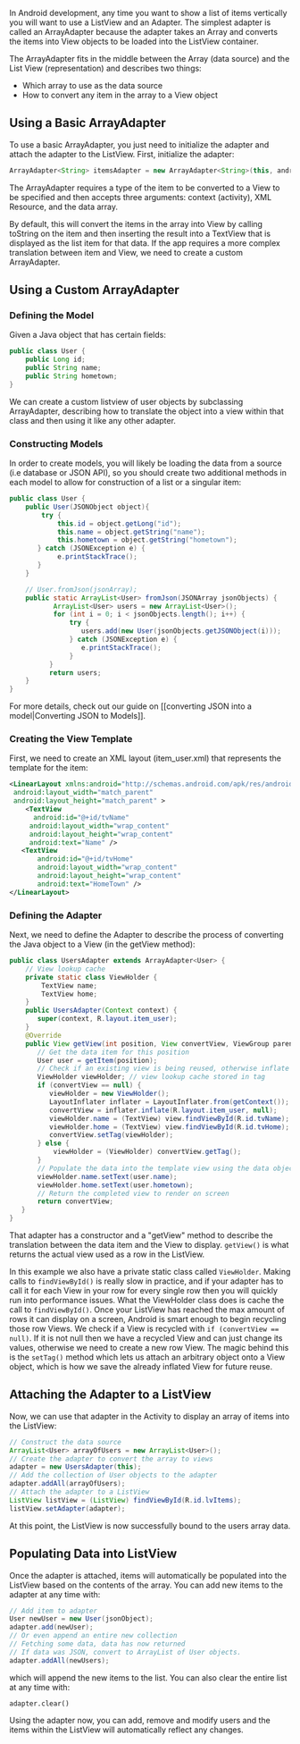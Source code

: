 In Android development, any time you want to show a list of items vertically you will want to use a ListView and an Adapter. The simplest adapter is called an ArrayAdapter because the adapter takes an Array and converts the items into View objects to be loaded into the ListView container.

The ArrayAdapter fits in the middle between the Array (data source) and the List View (representation) and describes two things:

 * Which array to use as the data source
 * How to convert any item in the array to a View object

## Using a Basic ArrayAdapter

To use a basic ArrayAdapter, you just need to initialize the adapter and attach the adapter to the ListView. First, initialize the adapter:

```java
ArrayAdapter<String> itemsAdapter = new ArrayAdapter<String>(this, android.R.layout.simple_list_item_1, items);
```

The ArrayAdapter requires a type of the item to be converted to a View to be specified and then accepts three arguments: context (activity), XML Resource, and the data array.

By default, this will convert the items in the array into View by calling toString on the item and then inserting the result into a TextView that is displayed as the list item for that data. If the app requires a more complex translation between item and View, we need to create a custom ArrayAdapter.

## Using a Custom ArrayAdapter

### Defining the Model

Given a Java object that has certain fields:

```java
public class User {
    public Long id;
    public String name;
    public String hometown;
}
```

We can create a custom listview of user objects by subclassing ArrayAdapter, describing how to translate the object into a view within that class and then using it like any other adapter.

### Constructing Models

In order to create models, you will likely be loading the data from a source (i.e database or JSON API), so you should create two additional methods in each model to allow for construction of a list or a singular item:

```java
public class User {
    public User(JSONObject object){
        try {
            this.id = object.getLong("id");
            this.name = object.getString("name");
            this.hometown = object.getString("hometown");
       } catch (JSONException e) {
            e.printStackTrace();
       }
    }

    // User.fromJson(jsonArray);
    public static ArrayList<User> fromJson(JSONArray jsonObjects) {
           ArrayList<User> users = new ArrayList<User>();
           for (int i = 0; i < jsonObjects.length(); i++) {
               try {
                  users.add(new User(jsonObjects.getJSONObject(i)));
               } catch (JSONException e) {
                  e.printStackTrace();
               }
          }
          return users;
    }
}
```

For more details, check out our guide on [[converting JSON into a model|Converting JSON to Models]].

### Creating the View Template

First, we need to create an XML layout (item_user.xml) that represents the template for the item:

```xml
<LinearLayout xmlns:android="http://schemas.android.com/apk/res/android"
 android:layout_width="match_parent"
 android:layout_height="match_parent" >
    <TextView
      android:id="@+id/tvName"
     android:layout_width="wrap_content"
     android:layout_height="wrap_content"
     android:text="Name" />
   <TextView
       android:id="@+id/tvHome"
       android:layout_width="wrap_content"
       android:layout_height="wrap_content"
       android:text="HomeTown" />
</LinearLayout>
```

### Defining the Adapter

Next, we need to define the Adapter to describe the process of converting the Java object to a View (in the getView method):

```java
public class UsersAdapter extends ArrayAdapter<User> {
    // View lookup cache
    private static class ViewHolder {
        TextView name;
        TextView home;
    }
    public UsersAdapter(Context context) {
       super(context, R.layout.item_user);
    }
    @Override
    public View getView(int position, View convertView, ViewGroup parent) {
       // Get the data item for this position
       User user = getItem(position);    
       // Check if an existing view is being reused, otherwise inflate the view
       ViewHolder viewHolder; // view lookup cache stored in tag
       if (convertView == null) {
          viewHolder = new ViewHolder();
          LayoutInflater inflater = LayoutInflater.from(getContext());
          convertView = inflater.inflate(R.layout.item_user, null);
          viewHolder.name = (TextView) view.findViewById(R.id.tvName);
          viewHolder.home = (TextView) view.findViewById(R.id.tvHome);
          convertView.setTag(viewHolder);
       } else {
           viewHolder = (ViewHolder) convertView.getTag();
       }
       // Populate the data into the template view using the data object
       viewHolder.name.setText(user.name);
       viewHolder.home.setText(user.hometown);
       // Return the completed view to render on screen
       return convertView;
   }
}
```

That adapter has a constructor and a "getView" method to describe the translation between the data item and the View to display.  `getView()` is what returns the actual view used as a row in the ListView.  

In this example we also have a private static class called `ViewHolder`.  Making calls to `findViewById()` is really slow in practice, and if your adapter has to call it for each View in your row for every single row then you will quickly run into performance issues.  What the ViewHolder class does is cache the call to `findViewById()`.  Once your ListView has reached the max amount of rows it can display on a screen, Android is smart enough to begin recycling those row Views.  We check if a View is recycled with `if (convertView == null)`.  If it is not null then we have a recycled View and can just change its values, otherwise we need to create a new row View.  The magic behind this is the `setTag()` method which lets us attach an arbitrary object onto a View object, which is how we save the already inflated View for future reuse.

## Attaching the Adapter to a ListView

Now, we can use that adapter in the Activity to display an array of items into the ListView:

```java
// Construct the data source
ArrayList<User> arrayOfUsers = new ArrayList<User>();
// Create the adapter to convert the array to views
adapter = new UsersAdapter(this);
// Add the collection of User objects to the adapter
adapter.addAll(arrayOfUsers);
// Attach the adapter to a ListView
ListView listView = (ListView) findViewById(R.id.lvItems);
listView.setAdapter(adapter);
```

At this point, the ListView is now successfully bound to the users array data.

## Populating Data into ListView

Once the adapter is attached, items will automatically be populated into the ListView based on the contents of the array. You can add new items to the adapter at any time with:

```java
// Add item to adapter
User newUser = new User(jsonObject);
adapter.add(newUser);
// Or even append an entire new collection
// Fetching some data, data has now returned
// If data was JSON, convert to ArrayList of User objects.
adapter.addAll(newUsers);
```

which will append the new items to the list. You can also clear the entire list at any time with:

```
adapter.clear()
```

Using the adapter now, you can add, remove and modify users and the items within the ListView will automatically reflect any changes.